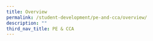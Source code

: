 ```yaml
---
title: Overview
permalink: /student-development/pe-and-cca/overview/
description: ""
third_nav_title: PE & CCA
---
```

